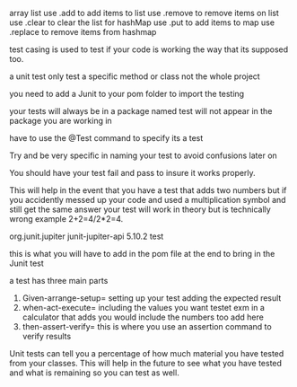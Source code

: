 array list use .add to add items to list
use .remove to remove items on list 
use .clear to clear the list 
for hashMap use .put to add items to map 
use .replace to remove items from hashmap

test casing is used to test if your code is working the way that its supposed too.

a unit test only test a specific method or class not the whole project 

you need to add a Junit to your pom folder to import the testing 

your tests will always be in a package named test will not appear in the package you are working in 

have to use the @Test command to specify its a test

Try and be very specific in naming your test to avoid confusions later on 

You should have your test fail and pass to insure it works properly. 

This will help in the event that you have a test that adds two numbers but if you accidently messed up your code and used a multiplication symbol and still get the same answer your test will work in theory but is technically wrong example 2+2=4/2*2=4.

 <dependencies>
    <dependency>
        <groupId>org.junit.jupiter</groupId>
        <artifactId>junit-jupiter-api</artifactId>
        <version>5.10.2</version>
        <scope>test</scope>
    </dependency>
</dependencies>

this is what you will have to add in the pom file at the end to bring in the Junit test 

a test has three main parts
1. Given-arrange-setup= setting up your test adding the expected result 
2. when-act-execute= including the values you want testet exm in a calculator that adds you would include the numbers too add here 
3. then-assert-verify= this is where you use an assertion command to verify results


Unit tests can tell you a percentage of how much material you have tested from your classes. This will help in the future to see what you have tested and what is remaining so you can test as well.
